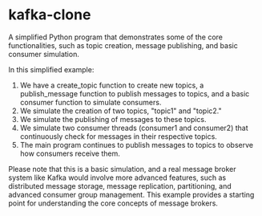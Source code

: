 # kafka-clone
A simplified Python program that demonstrates some of the core functionalities, such as topic creation, message publishing, and basic consumer simulation. 


In this simplified example:

1. We have a create_topic function to create new topics, a publish_message function to publish messages to topics, and a basic consumer function to simulate consumers.
2. We simulate the creation of two topics, "topic1" and "topic2."
3. We simulate the publishing of messages to these topics.
4. We simulate two consumer threads (consumer1 and consumer2) that continuously check for messages in their respective topics.
5. The main program continues to publish messages to topics to observe how consumers receive them.

Please note that this is a basic simulation, and a real message broker system like Kafka would involve more advanced features, such as distributed message storage, message replication, partitioning, and advanced consumer group management. This example provides a starting point for understanding the core concepts of message brokers.
